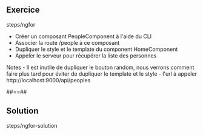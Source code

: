 <!-- .slide: class="sfeir-bg-pink exercice" -->
## Exercice
<span class="bold center">steps/ngfor</span>
<br>
<ul>
    <li>Créer un composant PeopleComponent à l'aide du CLI</li>
    <li>Associer la route /people à ce composant</li>
    <li>Dupliquer le style et le template du component HomeComponent</li>
    <li>Appeler le serveur pour récupérer la liste des personnes</li>
</ul>
Notes
- Il est inutile de dupliquer le bouton random, nous verrons comment faire plus tard pour éviter de dupliquer le template et le style
- l'url à appeler http://localhost:9000/api/peoples

##==##

<!-- .slide: class="sfeir-bg-blue exercice" -->
## Solution
<span class="full-center bold">steps/ngfor-solution</span>
